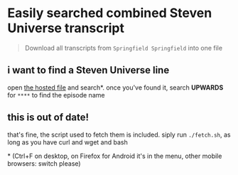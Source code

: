 # Easily searched combined Steven Universe transcript

> Download all transcripts from `Springfield Springfield` into one file

## i want to find a Steven Universe line

open [the hosted file](./all_scripts) and search\*. once you've found it,
search **UPWARDS** for `****` to find the episode name

## this is out of date!

that's fine, the script used to fetch them is included. siply run `./fetch.sh`,
as long as you have curl and wget and bash

\* (Ctrl+F on desktop, on
Firefox for Android it's in the menu, other mobile browsers: switch please)
